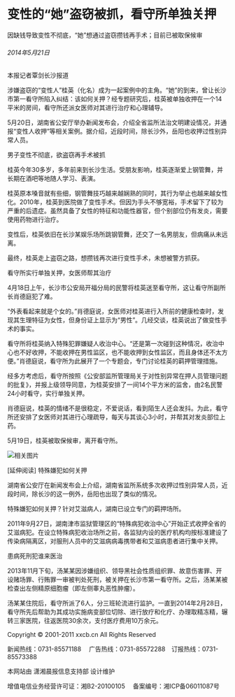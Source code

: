 # 变性的“她”盗窃被抓，看守所单独关押

因缺钱导致变性不彻底，“她”想通过盗窃攒钱再手术；目前已被取保候审

###### 2014年5月21日

本报记者覃剑长沙报道

涉嫌盗窃的“变性人”桂英（化名）成为一起案例中的主角。“她”的到来，曾让长沙市第一看守所陷入纠结：该如何关押？经专题研究后，桂英被单独收押在一个14平米的房间，看守所还派女医师对其进行治疗和心理辅导。

5月20日，湖南省公安厅举办新闻发布会，介绍全省监所法治文明建设情况，并通报“变性人收押”等相关案例。据介绍，近段时间，除长沙外，岳阳也收押过性别异常人员。

男子变性不彻底，欲盗窃再手术被抓

桂英今年30多岁，多年前来到长沙生活。受朋友影响，桂英逐渐爱上钢管舞，并长期在酒吧等地随人学习、表演。

桂英原本嗓音就有些细，钢管舞技巧越来越娴熟的同时，其行为举止也越来越女性化。2010年，桂英到医院做了变性手术。但因为手头不够宽裕，手术留下了较为严重的后遗症。虽然具备了女性的特征和功能性器官，但个别部位仍有发炎，需要使用药物进行治疗。

变性后，桂英依旧在长沙某娱乐场所跳钢管舞，还交了一名男朋友，但病痛从未远离。

最终，桂英走上盗窃之路，想攒钱再次进行变性手术，未想被警方抓获。

看守所实行单独关押，女医师帮其治疗

4月18日上午，长沙市公安局开福分局的民警将桂英送至看守所，这让看守所副所长肖德庭犯了难。

“外表看起来就是个女的。”肖德庭说，女医师对桂英进行入所前的健康检查时，发现其生理特征为女性，但身份证上显示为“男性”。几经交谈，桂英说出了做变性手术的事实。

看守所将桂英纳入特殊犯罪嫌疑人收治中心。“还是第一次碰到这种情况，收治中心也不好收押，不能收押在男性监区，也不能收押到女性监区，而且身体还不太方便。”肖德庭说，看守所为此展开了一个专题会，专门讨论桂英的羁押管理措施。

经多方考虑后，看守所按照《公安部监所管理局关于对性别异常在押人员管理问题的批复》，并报上级领导同意，为桂英安排了一间14个平方米的监舍，由2名民警24小时看守，实行单独关押。

肖德庭说，桂英的情绪不是很稳定，不爱说话，看到陌生人还会发抖。为此，看守所还安排了女医师对其进行心理疏导，每天与其谈心3小时，并帮其对发炎部位上药。

5月19日，桂英被取保候审，离开看守所。

![相关图片](../../../page/102/2014-05-21/B04/5311400608773890.jpg)

\[延伸阅读\]
特殊嫌犯如何关押

湖南省公安厅在新闻发布会上介绍，湖南省监所系统多次收押过性别异常人员，近段时间，除长沙的这一例外，岳阳也出现了类似的情况。

特殊嫌犯如何关押？针对艾滋病人，湖南已设立专门的羁押场所。

2011年9月27日，湖南津市监狱管理区的“特殊病犯收治中心”开始正式收押全省的艾滋病犯。在设立特殊病犯收治场所之前，各监狱内设的医疗机构均按标准建设了传染病隔离区，对服刑人员中的艾滋病病毒携带者和艾滋病患者进行集中关押。

患病死刑犯谁来医治

2013年11月下旬，汤某某因涉嫌组织、领导黑社会性质组织罪、故意伤害罪、开设赌场罪、行贿罪一审被判处死刑，被关押在长沙市第一看守所。之后，汤某某被检查出左侧精原细胞瘤（即左侧睾丸恶性肿瘤）。

汤某某住院后，看守所派了6人，分三班轮流进行监护。一直到2014年2月28日，看守所先后帮助为其成功实施病变部位切除、进行放疗和化疗、办理取精冻精，辗转三家医院，往返医院30余次，支付医疗费用10万余元。

Copyright © 2001-2011 xxcb.cn All Rights Reserved

新闻热线：0731-85571188 　广告热线：0731-85572288　订报热线：0731-85573388

本网站由 潇湘晨报信息支持部 设计维护

增值电信业务经营许可证：湘B2-20100105 　备案编号：湘ICP备06011087号